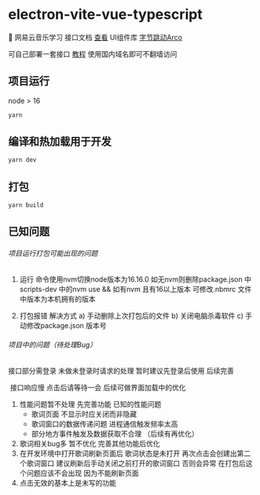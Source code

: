 # electron-vite-vue-typescript

🥳 网易云音乐学习
接口文档 [查看](https://neteasecloudmusicapi.vercel.app)
UI组件库 [字节跳动Arco](https://arco.design/vue)

可自己部署一套接口 [教程](https://blog.csdn.net/weixin_62515884/article/details/123034153)  使用国内域名即可不翻墙访问

## 项目运行

node > 16

```sh
yarn
```

## 编译和热加载用于开发

```sh
yarn dev
```

## 打包

```sh
yarn build
```



## 已知问题

###### 项目运行打包可能出现的问题

1. 运行 命令使用nvm切换node版本为16.16.0 如无nvm则删除package.json 中 scripts-dev 中的nvm use &&  如有nvm 且有16以上版本 可修改.nbmrc 文件中版本为本机拥有的版本

2. 打包报错 解决方式 a) 手动删除上次打包后的文件  b) 关闭电脑杀毒软件 c) 手动修改package.json 版本号

###### 项目中的问题（待处理Bug）
   接口部分需登录  未做未登录时请求的处理 暂时建议先登录后使用 后续完善

​	接口响应慢 点击后请等待一会  后续可做界面加载中的优化

1. 性能问题暂不处理 先完善功能 已知的性能问题 
   - 歌词页面 不显示时应关闭而非隐藏
   - 歌词窗口的数据传递问题 进程通信触发频率太高
   - 部分地方事件触发及数据获取不合理 （后续有再优化）
2. 歌词相关bug多 暂不优化 完善其他功能后优化
3. 在开发环境中打开歌词刷新页面后 歌词状态是未打开 再次点击会创建出第二个歌词窗口 建议刷新后手动关闭之前打开的歌词窗口 否则会异常  在打包后这个问题应该不会出现 因为不能刷新页面
4. 点击无效的基本上是未写的功能
